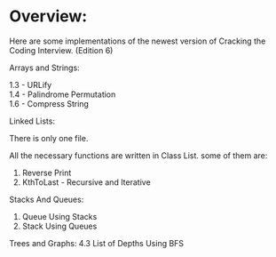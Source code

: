 # Overview:

Here are some implementations of the newest version of Cracking the Coding Interview. (Edition 6)

Arrays and Strings:

1.3 - URLify     
1.4 - Palindrome Permutation     
1.6 - Compress String     

Linked Lists: 

There is only one file.

All the necessary functions are written in Class List.
some of them are:

1. Reverse Print     
2. KthToLast - Recursive and Iterative     

Stacks And Queues:

1. Queue Using Stacks
2. Stack Using Queues

Trees and Graphs:
4.3 List of Depths Using BFS

